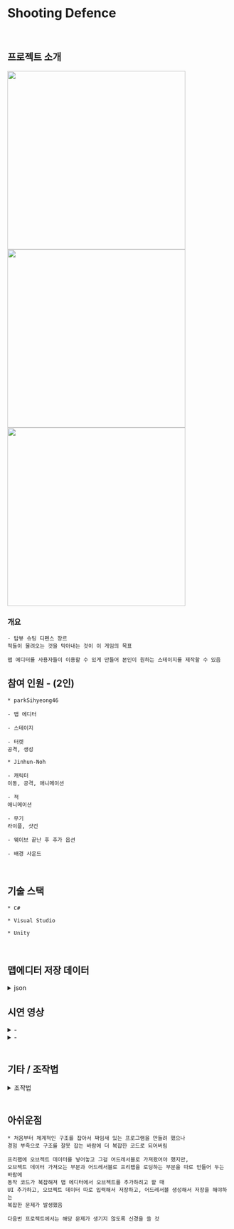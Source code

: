 # Shooting Defence
<br>

## 프로젝트 소개

<div>
<img width="400" src="https://user-images.githubusercontent.com/71202869/246596017-e2de83f6-7218-4d3e-a12e-73b6f29dfdb4.PNG"/>
<img width="400" src="https://github.com/parkSihyeong46/shooting-defence/assets/71202869/6d5ccb61-1795-4f67-9262-f0e246b3c9a3"/>
<img width="400" src="https://user-images.githubusercontent.com/71202869/246596064-48deaa88-5f5f-485c-ae7c-c5b9473050da.PNG"/>
</div>

### 개요
```
- 탑뷰 슈팅 디펜스 장르
적들이 몰려오는 것을 막아내는 것이 이 게임의 목표

맵 에디터를 사용자들이 이용할 수 있게 만들어 본인이 원하는 스테이지를 제작할 수 있음
```

## 참여 인원 - (2인)
```
* parkSihyeong46

- 맵 에디터

- 스테이지

- 터렛
공격, 생성

```
```
* Jinhun-Noh

- 캐릭터
이동, 공격, 애니메이션

- 적
애니메이션

- 무기
라이플, 샷건

- 웨이브 끝난 후 추가 옵션

- 배경 사운드
```

<br>

## 기술 스택
```
* C#

* Visual Studio

* Unity
```

<br>

## 맵에디터 저장 데이터
<details>
  <summary>json</summary>
  <img width="500" src="https://user-images.githubusercontent.com/71202869/246597606-276262e5-9ad7-4a79-9944-decce02f6e44.PNG"/>
  <img width="500" src="https://user-images.githubusercontent.com/71202869/246597607-3daeede8-2458-45dc-b275-48bc33034880.PNG"/>
</details>
  

## 시연 영상
<details>
  <summary>-</summary>
  <img width="976" src=""/>
  </details>
<details>
  <summary>-</summary>
  <img width="976" src=""/>
</details>
<br>

## 기타 / 조작법
<details>
  <summary>조작법</summary>
  <table>
    <tr>
      <td><b>조작법</b></td>
      <td><b>W S A D</b></td>
    </tr>
    <tr>
      <td>공격</td>
      <td>클릭</td>
    </tr>
    <tr>
      <td>재장전</td>
      <td>R</td>
    </tr>
  </table>
</details>
<br/>

## 아쉬운점
```
* 처음부터 체계적인 구조를 잡아서 짜임새 있는 프로그램을 만들려 했으나
경험 부족으로 구조를 잘못 잡는 바람에 더 복잡한 코드로 되어버림

프리팹에 오브젝트 데이터를 넣어놓고 그걸 어드레서블로 가져왔어야 했지만,
오브젝트 데이터 가져오는 부분과 어드레서블로 프리팹을 로딩하는 부분을 따로 만들어 두는 바람에
동작 코드가 복잡해져 맵 에디터에서 오브젝트를 추가하려고 할 때
UI 추가하고, 오브젝트 데이터 따로 입력해서 저장하고, 어드레서블 생성해서 저장을 해야하는
복잡한 문제가 발생했음

다음번 프로젝트에서는 해당 문제가 생기지 않도록 신경을 쓸 것
```
